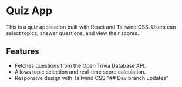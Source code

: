 # Quiz App

This is a quiz application built with React and Tailwind CSS. Users can select topics, answer questions, and view their scores.

## Features
- Fetches questions from the Open Trivia Database API.
- Allows topic selection and real-time score calculation.
- Responsive design with Tailwind CSS
"## Dev branch updates" 
